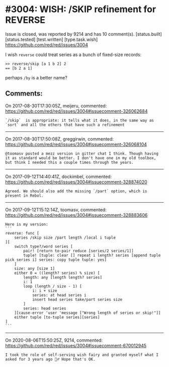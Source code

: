 
#3004: WISH: /SKIP refinement for REVERSE
================================================================================
Issue is closed, was reported by 9214 and has 10 comment(s).
[status.built] [status.tested] [test.written] [type.task.wish]
<https://github.com/red/red/issues/3004>

I wish `reverse` could treat series as a bunch of fixed-size records:
```Red
>> reverse/skip [a 1 b 2] 2
== [b 2 a 1]
```
perhaps `/by` is a better name?


Comments:
--------------------------------------------------------------------------------

On 2017-08-30T17:30:05Z, meijeru, commented:
<https://github.com/red/red/issues/3004#issuecomment-326062684>

    `/skip`  is appropriate: it tells what it does, in the same way as `sort` and all the others that have such a refinement 

--------------------------------------------------------------------------------

On 2017-08-30T17:50:08Z, greggirwin, commented:
<https://github.com/red/red/issues/3004#issuecomment-326068104>

    @toomasv posted a mezz version in gitter chat I think. Though having it as standard would be better. I don't have one in my old toolbox, but think I needed this a couple times through the years. 

--------------------------------------------------------------------------------

On 2017-09-12T14:40:41Z, dockimbel, commented:
<https://github.com/red/red/issues/3004#issuecomment-328874020>

    Agreed. We should also add the missing `/part` option, which is present in Rebol.

--------------------------------------------------------------------------------

On 2017-09-12T15:12:14Z, toomasv, commented:
<https://github.com/red/red/issues/3004#issuecomment-328883606>

    Here is my version:
    ```
    reverse: func [
        series /skip size /part length /local i tuple
    ][
    	switch type?/word series [
    		pair! [return to-pair reduce [series/2 series/1]]
    		tuple! [tuple: clear [] repeat i length? series [append tuple pick series i] series: copy tuple tuple: yes]
    	]
        size: any [size 1]
        either 0 = ((length? series) % size) [
            length: any [length length? series]
            i: 1
            loop (length / size - 1) [
                i: i + size
                series: at head series i
                insert head series take/part series size
            ] 
            series: head series
        ][cause-error 'user 'message ["Wrong length of series or skip!"]]
    	either tuple [to-tuple series][series]
    ]
    ```

--------------------------------------------------------------------------------

On 2020-08-06T15:50:25Z, 9214, commented:
<https://github.com/red/red/issues/3004#issuecomment-670012945>

    I took the role of self-serving wish fairy and granted myself what I asked for 3 years ago 🧚‍♂️ Hope that's OK.

